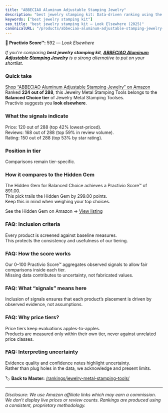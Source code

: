 ```yaml
---
title: "ABBECIAO Aluminum Adjustable Stamping Jewelry"
description: "best jewelry stamping kit: Data-driven ranking using the Practivio Score™. Positioned by quality, value, demand, findability, momentum."
keywords: ["best jewelry stamping kit"]
seo_title: "best jewelry stamping kit — Look Elsewhere (2025)"
canonicalURL: "/products/abbeciao-aluminum-adjustable-stamping-jewelry-B09XXDVDDX/"
---
```


**🚫 Practivio Score™:** 592 — _Look Elsewhere_


*If you're comparing **best jewelry stamping kit**, **[ABBECIAO Aluminum Adjustable Stamping Jewelry](https://www.amazon.com/dp/B09XXDVDDX?tag=practivio-20)** is a strong alternative to put on your shortlist.*
### Quick take
[Shop “ABBECIAO Aluminum Adjustable Stamping Jewelry” on Amazon](https://www.amazon.com/dp/B09XXDVDDX?tag=practivio-20)
Ranked **224 out of 288**, this Jewelry Metal Stamping Tools belongs to the **Balanced Choice tier** of Jewelry Metal Stamping Toolses.  
Practivio suggests you **look elsewhere**.

### What the signals indicate
Price: 120 out of 288 (top 42% lowest-priced).  
Reviews: 168 out of 288 (top 59% in review volume).  
Rating: 150 out of 288 (top 53% by star rating).  

### Position in tier
Comparisons remain tier-specific.

### How it compares to the Hidden Gem
The Hidden Gem for Balanced Choice achieves a Practivio Score™ of 891.00.  
This pick trails the Hidden Gem by 299.00 points.  
Keep this in mind when weighing your top choices.  

See the Hidden Gem on Amazon → [View listing](https://www.amazon.com/dp/B08H528HCX?tag=practivio-20)

### FAQ: Inclusion criteria
Every product is screened against baseline measures.  
This protects the consistency and usefulness of our tiering.

### FAQ: How the score works
Our 0–100 Practivio Score™ aggregates observed signals to allow fair comparisons inside each tier.  
Missing data contributes to uncertainty, not fabricated values.

### FAQ: What “signals” means here
Inclusion of signals ensures that each product’s placement is driven by observed evidence, not assumptions.

### FAQ: Why price tiers?
Price tiers keep evaluations apples-to-apples.  
Products are measured only within their own tier, never against unrelated price classes.

### FAQ: Interpreting uncertainty
Evidence quality and confidence notes highlight uncertainty.  
Rather than plug holes in the data, we acknowledge and present limits.


🏷️ **Back to Master:** [/rankings/jewelry-metal-stamping-tools/](/rankings/jewelry-metal-stamping-tools/)

---
_Disclosure: We use Amazon affiliate links which may earn a commission. We don’t display live prices or review counts. Rankings are produced using a consistent, proprietary methodology._
